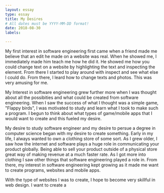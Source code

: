 ```yaml
---
layout: essay
type: essay
title: My Desires
# All dates must be YYYY-MM-DD format!
date: 2018-08-30
labels:

---
```


My first interest in software engineering first came when a friend made me believe that an edit he made on a website was real. When he showed me, I immediately made him teach me how he did it. He showed me how you could change text on a website by highlighting the text and inspecting the element. From there I started to play around with inspect and see what else I could do. From there, I leard how to change texts and photos. This was very amusing for me.

My Interest in software engineering grew further more when I was thought about all the possibities and what could be created from software engineering. When I saw the success of what I thought was a simple game, "Flappy birds", I was motivated to study and learn what I took to make such a program. I begun to think about what types of game/mobile apps that I would want to create and this fueled my desire.

My desire to study software engineer and my desire to persue a degree in computer science began with my desire to create something. Early in my life, I always wanted to own a clothing store of some sort. As I grew older, I saw how the internet and software plays a huge role in communicating your product globally. Being able to sell your product outside of a physical store great way of making revenue at a much faster rate. As I got more into clothing I saw other things that software engineering played a role in. From there, my interest in software engineering kept growing as it made me want to create programs, websites and mobile apps.

With the type of websites I was to create, I hope to become very skillful in web design. I want to create a

